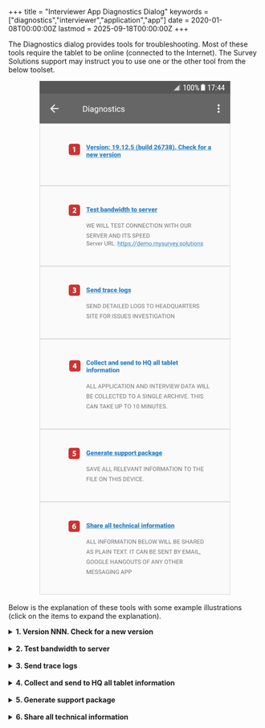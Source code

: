 +++
title = "Interviewer App Diagnostics Dialog"
keywords = ["diagnostics","interviewer","application","app"]
date = 2020-01-08T00:00:00Z
lastmod = 2025-09-18T00:00:00Z
+++


The Diagnostics dialog provides tools for troubleshooting. Most of these tools require the tablet to be online (connected to the Internet). The Survey Solutions support may instruct you to use one or the other tool from the below toolset.

<CENTER>
  <A href="img/interviewer_app_diagnostics.png">
     <!-- Image Map Generated by http://www.image-map.net/ -->
     <img src="img/interviewer_app_diagnostics50.png" usemap="#image-map">
  </A>
</CENTER>
<map name="image-map">
    <area target="" alt="Check for new version" title="Check for new version" href="#bullet1" coords="61,133,85,158" shape="rect">
    <area target="" alt="Test bandwidth to the server" title="Test bandwidth to the server" href="#bullet2" coords="61,260,88,288" shape="rect">
    <area target="" alt="Send trace logs" title="Send trace logs" href="#bullet3" coords="61,430,89,459" shape="rect">
    <area target="" alt="Collect and sent to HQ all tablet information" title="Collect and sent to HQ all tablet information" href="#bullet4" coords="63,592,88,618" shape="rect">
    <area target="" alt="Generate support package" title="Generate support package" href="#bullet5" coords="59,777,87,803" shape="rect">
    <area target="" alt="Share all technical information" title="Share all technical information" href="#bullet6" coords="61,930,87,958" shape="rect">
</map>


Below is the explanation of these tools with some example illustrations (click on the items to expand the explanation).



<details><summary> <A name="bullet1"> <STRONG>1. Version NNN. Check for a new version</STRONG></summary>
<P></P>
<P>The Interviewer App will try to connect to the synchronization point
(server) and check for the availability of a new version of the App.</P>

<CENTER><IMG src="img/interviewer_update_available.png" width=400></CENTER>

<P>Normally the updates are received and installed during the
synchronization. Use this item when the synchronization doesn't succeed
for any reason. The tablet must be online for this feature to succeed.</P>
</details>

<BR>

<details><summary><A name="bullet2"> <STRONG>2. Test bandwidth to server</STRONG></summary>
<P></P>
<P>The Interviewer App will try to connect to the
synchronization point (server) and measure the response timing.</P>

<CENTER><IMG src="img/interviewer_test_bandwidth.png" width=400></CENTER>

<P>Use this to diagnose the connectivity to the server issues, and quality
of connection. The tablet must be online for this feature to succeed.</P>
</details>

<BR>

<details><summary><A name="bullet3"> <STRONG>3. Send trace logs</STRONG></summary>
<P></P>
<P>This will collect on the tablet device and send
to the synchronization point (server) the detailed logs of the
interviewer's work.</P>
<CENTER><IMG src="img/interviewer_send_logs.png" width=400></CENTER>
<P>The device logs (introduced in v19.11) are available
for <A href="/headquarters/config/device-logs/">review at the server by the ADMIN user</A>
only. The tablet must be online for this feature to succeed.</P>
</details>

<BR>

<details><summary><A name="bullet4"> <STRONG>4. Collect and send to HQ all tablet information</STRONG></summary>
<P></P>
<P>This will collect, pack, and send to the
synchronization point (server) all the content stored on the tablet.</P>

{{< panel title="Warning!" style="danger" >}}
This facility is intended for troubleshooting only. Specifically,
this is NOT a backup feature and not a data transfer feature, and should
not be used or attempted to be used as such. You will not be able to
restore the interviews data from this file.
{{< /panel >}}

<P>This may take a significant time to prepare and to send. User's
confirmation is required to access the storage files:</P>
<CENTER><IMG src="img/interviewer_access_required.png" width=400></CENTER>

<P>User's confirmation is also required after the package is prepared
before it will be sent to the server (confirm size of the package
if you are concerned about the traffic use).</P>

<CENTER><IMG src="img/interviewer_package_confirm.png" width=400></CENTER>

<P>Make sure you confirm sending and wait for the sending to succeed,
otherwise the your data will not reach the synchronization point.</P>
<P>The tablet must be online for this feature to succeed.</P>
</details>

<BR>

<details><summary><A name="bullet5"> <STRONG>5. Generate support package</STRONG></summary>
<P></P>
<P>This will save all the information stored on the tablet to a file
that can be transferred to the support team when requested.</P>

<CENTER><IMG src="img/interviewer_backup_saved.png" width=400></CENTER>

{{< panel title="Warning!" style="danger" >}}
This facility is intended for troubleshooting only. Specifically,
this is NOT a backup feature and not a data transfer feature, and should
not be used or attempted to be used as such. You will not be able to
restore the interviews data from this file.
{{< /panel >}}

<P>The tablet doesn't need to be online for this feature to succeed. The
resulting file may be shared using any means (saved to SD card, USB-stick,
etc).</P>
</details>

<BR>

<details>
<summary><A name="bullet6"> <STRONG>6. Share all technical information</STRONG></summary>
<P></P>
<P>This will collect the descriptive information about the device and the
Interviewer App installation and generate a textual description that can
be shared with the support team or a colleague/consultant providing
technical support. Here is an example of such a description</P>

<CENTER><IMG src="img/interviewer_send_description.png" width=400></CENTER>

<P>The tablet must doesn't need to be online for this feature to succeed.
The resulting textual description may be shared using any means (saved to
a file, sent by email, etc).</P>
</details>
